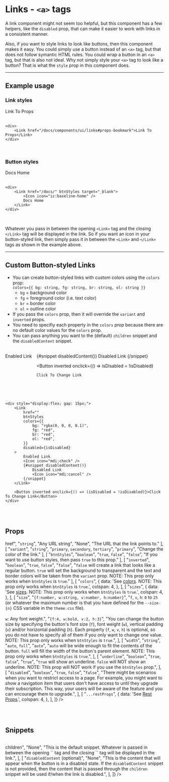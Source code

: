 <script lang="ts">
  import { Button, Icon, Link, Table } from "$lib/client/components";

  let isDisabled = $state(false);
</script>

# Links - `<a>` tags

A link component might not seem too helpful, but this component has a few helpers, like the `disabled` prop, that can make it easier to work with links in a consistent manner.

Also, if you want to style links to look like buttons, then this component makes it easy. You could simply use a button instead of an `<a>` tag, but that does not follow symantic HTML rules. You could wrap a button in an `<a>` tag, but that is also not ideal. Why not simply style your `<a>` tag to look like a button? That is what the `style` prop in this component does.

---

## Example usage

### Link styles

<div>
  <Link href="/docs/components/ui/links#props-bookmark">
    Link To Props
  </Link>
</div>

<br>

```svelte
<div>
	<Link href="/docs/components/ui/links#props-bookmark">Link To Props</Link>
</div>
```

<br>

### Button styles

<div>
  <Link
    href="/docs/"
    btnStyles
    target="_blank"
  >
    <Icon icon="ic:baseline-home" />
    Docs Home
  </Link>
</div>

<br>

```svelte
<div>
	<Link href="/docs/" btnStyles target="_blank">
		<Icon icon="ic:baseline-home" />
		Docs Home
	</Link>
</div>
```

<br>

Whatever you pass in between the opening `<Link>` tag and the closing `</Link>` tag will be displayed in the link. So if you want an icon in your button-styled link, then simply pass it in between the `<Link>` and `</Link>` tags as shown in the example above.

---

## Custom Button-styled Links

- You can create button-styled links with custom colors using the `colors` prop:<br>`colors={{ bg: string, fg: string, br: string, ol: string }}`
  - `bg` = background color
  - `fg` = foreground color (i.e. text color)
  - `br` = border color
  - `ol` = outline color
- If you pass the `colors` prop, then it will override the `variant` and `inverted` props.
- You need to specifiy each property in the `colors` prop because there are no default color values for the `colors` prop.
- You can pass anything you want to the (default) `children` snippet and the `disabledContent` snippet.

<br>

<div style="display:flex; gap: 15px;">
  <Link
    href=""
    btnStyles
    colors={{
      bg:"rgba(0, 0, 0, 0.1)", 
      fg:"red", 
      br:"red", 
      ol:"red"
    }}
    disabled={isDisabled}
  >
    Enabled Link
    <Icon icon="mdi:check" />
    {#snippet disabledContent()}
      Disabled Link
      <Icon icon="mdi:cancel" />
    {/snippet}
  </Link>

  <Button
    inverted
    onclick={() => isDisabled = !isDisabled}
  >
    Click To Change Link
  </Button>
</div>

<br><br>

```svelte
<div style="display:flex; gap: 15px;">
	<Link
		href=""
		btnStyles
		colors={{
			bg: "rgba(0, 0, 0, 0.1)",
			fg: "red",
			br: "red",
			ol: "red",
		}}
		disabled={isDisabled}
	>
		Enabled Link
		<Icon icon="mdi:check" />
		{#snippet disabledContent()}
			Disabled Link
			<Icon icon="mdi:cancel" />
		{/snippet}
	</Link>

	<Button inverted onclick={() => (isDisabled = !isDisabled)}>Click To Change Link</Button>
</div>
```

<br><br>

<h2 id="props-bookmark">Props</h2>

<Table
  header={[
    [
      "Prop name",
      "Type", 
      "Possible values",
      "Default value", 
      "Description",
    ],
  ]}
  body={[
    [
      "<code>href</code>",
      "<code>string</code>", 
      "Any URL string", 
      "None", 
      "The URL that the link points to."
    ],
    [
      "<code>variant</code>",
      "<code>string</code>", 
      "<code>primary</code>, <code>secondary</code>, <code>tertiary</code>", 
      "<code>primary</code>", 
      "Change the color of the link."
    ],
    [
      "<code>btnStyles</code>",
      "<code>boolean</code>", 
      "<code>true</code>, <code>false</code>",
      "<code>false</code>", 
      "If you want to use button styles, then pass <code>true</code> to this prop."
    ],
    [
      "<code>inverted</code>",
      "<code>boolean</code>", 
      "<code>true</code>, <code>false</code>", 
      "<code>false</code>", 
      "<code>false</code> will create a link that looks like a regular button. <code>true</code> will set the background to transparent and the text and border colors will be taken from the <code>variant</code> prop. NOTE: This prop only works when <code>btnStyles</code> is <code>true</code>."
    ],
    [
      "<code>colors</code>",
      {
        data: 'See <a href="/docs#colors" class="table-link">colors</a>. NOTE: This prop only works when <code>btnStyles</code> is <code>true</code>.',
        colspan: 4,
      },
    ],
    [
      "<code>sizes</code>",
      {
        data: 'See <a href="/docs#sizes" class="table-link">sizes</a>. NOTE: This prop only works when <code>btnStyles</code> is <code>true</code>.',
        colspan: 4,
      },
    ],
    [
      "<code>size</code>",
      "<code>{f:number, w:string, v:number, h:number}</code>",
      "<code>f</code>, <code>v</code>, <code>h</code>: <code>0</code> to <code>25</code> (or whatever the maximum number is that you have defined for the <code>--size-{n}</code> CSS variable in the <code>theme.css</code> file).<br><br><code>w</code>: Any font weight.",
      "<code>{f:4, w:bold, v:2, h:3}</code>",
      "You can change the button size by specifying the button's font size (<code>f</code>), font weight (<code>w</code>), vertical padding (<code>v</code>) and/or horizontal padding (<code>h</code>). Each property (<code>f</code>, <code>w</code>, <code>v</code>, <code>h</code>) is optional, so you do not have to specify all of them if you only want to change one value. NOTE: This prop only works when <code>btnStyles</code> is <code>true</code>.",
    ],
    [
      "<code>width</code>",
      "<code>string</code>", 
      "<code>auto</code>, <code>full</code>", 
      "<code>auto</code>",
      "<code>auto</code> will be wide enough to fit the contents of the button. <code>full</code> will fill the width of the button's parent element. NOTE: This prop only works when <code>btnStyles</code> is <code>true</code>.",
    ],
    [
      "<code>underline</code>",
      "<code>boolean</code>", 
      "<code>true</code>, <code>false</code>", 
      "<code>true</code>",
      "<code>true</code> will show an underline. <code>false</code> will NOT show an underline. NOTE: This prop will NOT work if you use the <code>btnStyles</code> prop.",
    ],
    [
      "<code>disabled</code>",
      "<code>boolean</code>",
      "<code>true</code>, <code>false</code>",
      "<code>false</code>",
      "There might be scenarios when you want to restrict access to a page. For example, you might want to show a navigation item that users don't have access to until they upgrade their subscription. This way, your users will be aware of the feature and you can encourage them to upgrade.",
    ],
    [
      "<code>...restProps</code>",
      {
        data: 'See <a href="/docs/#rest-props" class="table-link">Rest Props</a>.',
        colspan: 4,
      },
    ],
  ]}
/>

<br><br>

## Snippets

<Table
  header={[
    [
      "Snippet name",
      "Default value", 
      "Description",
    ],
  ]}
  body={[
    [
      "<code>children</code>",
      "None", 
      "This is the default snippet. Whatever is passed in between the opening `<Link>` tag and the closing `</Link>` tag will be displayed in the link.",
    ],
    [
      "<code>disabledContent</code> (optional)",
      "None",
      "This is the content that will appear when the button is in a disabled state. If the <code>disabledContent</code> snippet is not provided, then the content that is passed through the <code>children</code> snippet will be used if/when the link is disabled.",
    ],
  ]}
/>
